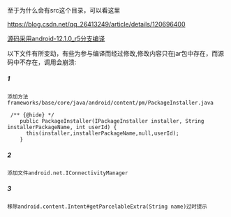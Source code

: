 至于为什么会有src这个目录，可以看这里

https://blog.csdn.net/qq_26413249/article/details/120696400


[源码采用android-12.1.0_r5分支编译](https://cs.android.com/android/platform/superproject/+/android-12.1.0_r5:/)

以下文件有所变动，有些为参与编译而经过修改,修改内容只在jar包中存在，而源码中不存在，调用会崩溃:


##### 1

```
添加方法
frameworks/base/core/java/android/content/pm/PackageInstaller.java

 /** {@hide} */
    public PackageInstaller(IPackageInstaller installer, String installerPackageName, int userId) {
      this(installer,installerPackageName,null,userId);
    }

```

##### 2

`添加文件android.net.IConnectivityManager`


##### 3

`移除android.content.Intent#getParcelableExtra(String name)过时提示`


